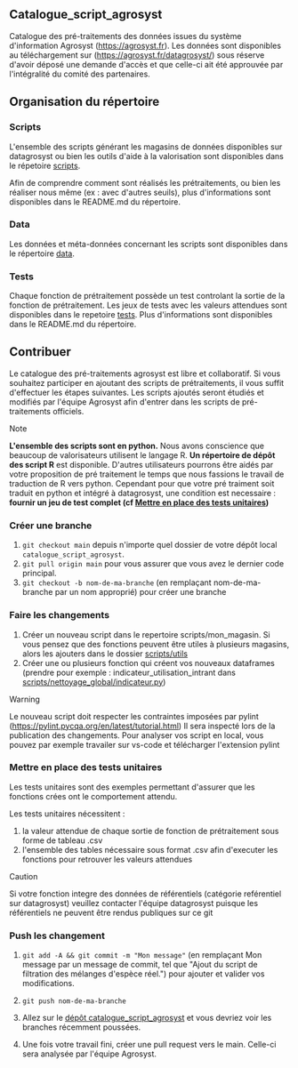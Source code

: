 ## Catalogue_script_agrosyst

Catalogue des pré-traitements des données issues du système d'information Agrosyst (https://agrosyst.fr). Les données sont disponibles au téléchargement sur (https://agrosyst.fr/datagrosyst/) sous réserve d'avoir déposé une demande d'accès et que celle-ci ait été approuvée par l'intégralité du comité des partenaires.

## Organisation du répertoire

### Scripts
L'ensemble des scripts générant les magasins de données disponibles sur datagrosyst ou bien les outils d'aide à la valorisation sont disponibles dans le répetoire [scripts](scripts/).

Afin de comprendre comment sont réalisés les prétraitements, ou bien les réaliser nous même (ex : avec d'autres seuils), plus d'informations sont disponibles dans le README.md du répertoire.

### Data
Les données et méta-données concernant les scripts sont disponibles dans le répertoire [data](data/).

### Tests
Chaque fonction de prétraitement possède un test controlant la sortie de la fonction de prétraitement. Les jeux de tests avec les valeurs attendues sont disponibles dans le repetoire [tests](tests/). Plus d'informations sont disponibles dans le README.md du répertoire.

## Contribuer
Le catalogue des pré-traitements agrosyst est libre et collaboratif. Si vous souhaitez participer en ajoutant des scripts de prétraitements, il vous suffit d'effectuer les étapes suivantes. 
Les scripts ajoutés seront étudiés et modifiés par l'équipe Agrosyst afin d'entrer dans les scripts de pré-traitements officiels.

> [!NOTE]  
> **L'ensemble des scripts sont en python.** Nous avons conscience que beaucoup de valorisateurs utilisent le langage R. **Un répertoire de dépôt des script R** est disponible. D'autres utilisateurs pourrons être aidés par votre proposition de pré traitement le temps que nous fassions le travail de traduction de R vers python. 
Cependant pour que votre pré traiment soit traduit en python et intégré à datagrosyst, une condition est necessaire : **fournir un jeu de test complet (cf [Mettre en place des tests unitaires](#mettre-en-place-des-tests-unitaires))** 

### Créer une branche

1. `git checkout main` depuis n'importe quel dossier de votre dépôt local `catalogue_script_agrosyst`.
1. `git pull origin main` pour vous assurer que vous avez le dernier code principal.
1. `git checkout -b nom-de-ma-branche` (en remplaçant nom-de-ma-branche par un nom approprié) pour créer une branche

### Faire les changements
1. Créer un nouveau script dans le repertoire scripts/mon_magasin. Si vous pensez que des fonctions peuvent être utiles à plusieurs magasins, alors les ajouters dans le dossier [scripts/utils](scripts/utils/)
1. Créer une ou plusieurs fonction qui créent vos nouveaux dataframes (prendre pour exemple : indicateur_utilisation_intrant dans [scripts/nettoyage_global/indicateur.py](scripts/nettoyage_global/indicateur.py)) 

> [!WARNING]  
> Le nouveau script doit respecter les contraintes imposées par pylint (https://pylint.pycqa.org/en/latest/tutorial.html)
> Il sera inspecté lors de la publication des changements. Pour analyser vos script en local, vous pouvez par exemple travailer sur vs-code et télécharger l'extension pylint

### Mettre en place des tests unitaires
Les tests unitaires sont des exemples permettant d'assurer que les fonctions crées ont le comportement attendu. 

Les tests unitaires nécessitent :
1) la valeur attendue de chaque sortie de fonction de prétraitement sous forme de tableau .csv 
2) l'ensemble des tables nécessaire sous format .csv afin d'executer les fonctions pour retrouver les valeurs attendues

> [!CAUTION]  
> Si votre fonction integre des données de référentiels (catégorie reférentiel sur datagrosyst) veuillez contacter l'équipe datagrosyst puisque les référentiels ne peuvent être rendus publiques sur ce git

### Push les changement

1. `git add -A && git commit -m "Mon message"` (en remplaçant Mon message par un message de commit, tel que "Ajout du script de filtration des mélanges d'espèce réel.") pour ajouter et valider vos modifications.
1. `git push nom-de-ma-branche`
1. Allez sur le [dépôt catalogue_script_agrosyst](https://github.com/beren2/catalogue_script_agrosyst) et vous devriez voir les branches récemment poussées.

1. Une fois votre travail fini, créer une pull request vers le main. Celle-ci sera analysée par l'équipe Agrosyst.


